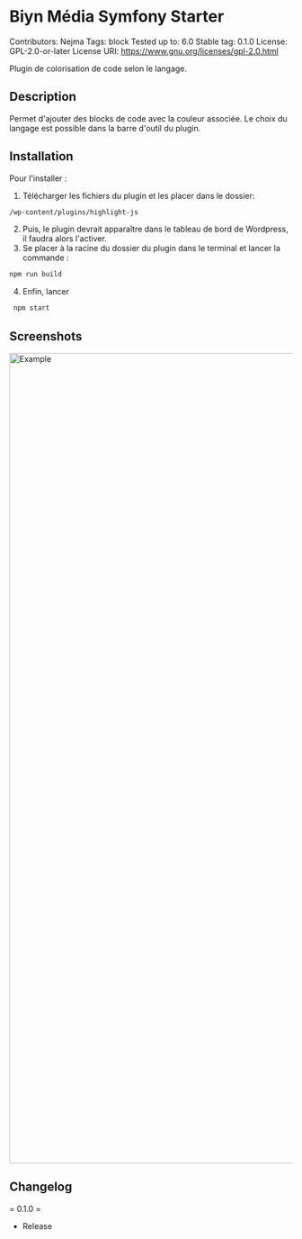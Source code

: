 # Biyn Média Symfony Starter
Contributors:      Nejma
Tags:              block
Tested up to:      6.0
Stable tag:        0.1.0
License:           GPL-2.0-or-later
License URI:       https://www.gnu.org/licenses/gpl-2.0.html

Plugin de colorisation de code selon le langage.

## Description

Permet d'ajouter des blocks de code avec la couleur associée.
Le choix du langage est possible dans la barre d'outil du plugin.

## Installation

Pour l'installer :

1. Télécharger les fichiers du plugin et les placer dans le dossier:
```bash
/wp-content/plugins/highlight-js
```
2. Puis, le plugin devrait apparaître dans le tableau de bord de Wordpress, il faudra alors l'activer.
3. Se placer à la racine du dossier du plugin dans le terminal et lancer la commande :
```bash
npm run build
```
4. Enfin, lancer
```bash
 npm start
```

## Screenshots

<img width="1440" alt="Example" src="https://user-images.githubusercontent.com/86783513/195297138-3b8543a6-6e60-475f-8651-00dcd756e251.png">

## Changelog

= 0.1.0 =
* Release
